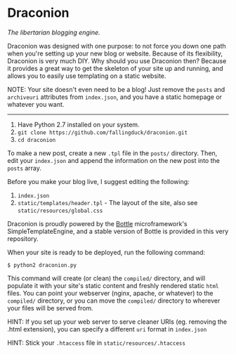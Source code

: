 # Draconion

*The libertarian blogging engine.*

Draconion was designed with one purpose: to not force you down one path when you're setting up your new blog or website. Because of its flexibility, Draconion is very much DIY. Why should you use Draconion then? Because it provides a great way to get the skeleton of your site up and running, and allows you to easily use templating on a static website.

NOTE: Your site doesn't even need to be a blog! Just remove the `posts` and `archiveuri` attributes from `index.json`, and you have a static homepage or whatever you want.

---

1. Have Python 2.7 installed on your system.
2. `git clone https://github.com/fallingduck/draconion.git`
3. `cd draconion`

To make a new post, create a new `.tpl` file in the `posts/` directory. Then, edit your `index.json` and append the information on the new post into the `posts` array.

Before you make your blog live, I suggest editing the following:

1. `index.json`
2. `static/templates/header.tpl` - The layout of the site, also see `static/resources/global.css`

Draconion is proudly powered by the [Bottle](http://bottlepy.org) microframework's SimpleTemplateEngine, and a stable version of Bottle is provided in this very repository.

When your site is ready to be deployed, run the following command:

`$ python2 draconion.py`

This command will create (or clean) the `compiled/` directory, and will populate it with your site's static content and freshly rendered static `html` files. You can point your webserver (nginx, apache, or whatever) to the `compiled/` directory, or you can move the `compiled/` directory to wherever your files will be served from.

HINT: If you set up your web server to serve cleaner URIs (eg. removing the .html extension), you can specify a different `uri` format in `index.json`

HINT: Stick your `.htaccess` file in `static/resources/.htaccess`
